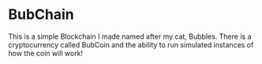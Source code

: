 # BubChain

This is a simple Blockchain I made named after my cat, Bubbles. There is a cryptocurrency called BubCoin and the ability to run simulated instances of how the coin will work!

